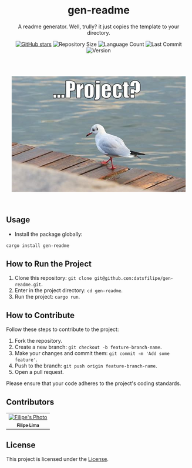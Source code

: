 <div align="center">

# gen-readme

A readme generator. Well, trully? it just copies the template to your directory.

[![GitHub stars](https://img.shields.io/github/stars/datsfilipe/gen-readme.svg)](https://github.com/datsfilipe/gen-readme/stargazers)
![Repository Size](https://img.shields.io/github/repo-size/datsfilipe/gen-readme.svg)
![Language Count](https://img.shields.io/github/languages/count/datsfilipe/gen-readme.svg)
![Last Commit](https://img.shields.io/github/last-commit/datsfilipe/gen-readme.svg)
![Version](https://img.shields.io/badge/version-0.1.1-blue.svg)

<br/>
<br/>

![Meme](./src/assets/meme.jpg)

<br/>
</div>

## Usage

- Install the package globally:

```bash
cargo install gen-readme
```

## How to Run the Project

1. Clone this repository: `git clone git@github.com:datsfilipe/gen-readme.git`.
2. Enter in the project directory: `cd gen-readme`.
3. Run the project: `cargo run`.

## How to Contribute

Follow these steps to contribute to the project:

1. Fork the repository.
2. Create a new branch: `git checkout -b feature-branch-name`.
3. Make your changes and commit them: `git commit -m 'Add some feature'`.
4. Push to the branch: `git push origin feature-branch-name`.
5. Open a pull request.

Please ensure that your code adheres to the project's coding standards.

## Contributors

<table>
    <tr>
        <td align="center">
            <a href="https://github.com/datsfilipe">
                <img src="https://github.com/datsfilipe.png" width="100px;" alt="Filipe's Photo"/><br>
                <sub>
                    <b>Filipe Lima</b>
                </sub>
            </a>
        </td>
    </tr>
</table>


## License

This project is licensed under the [License](LICENSE).
